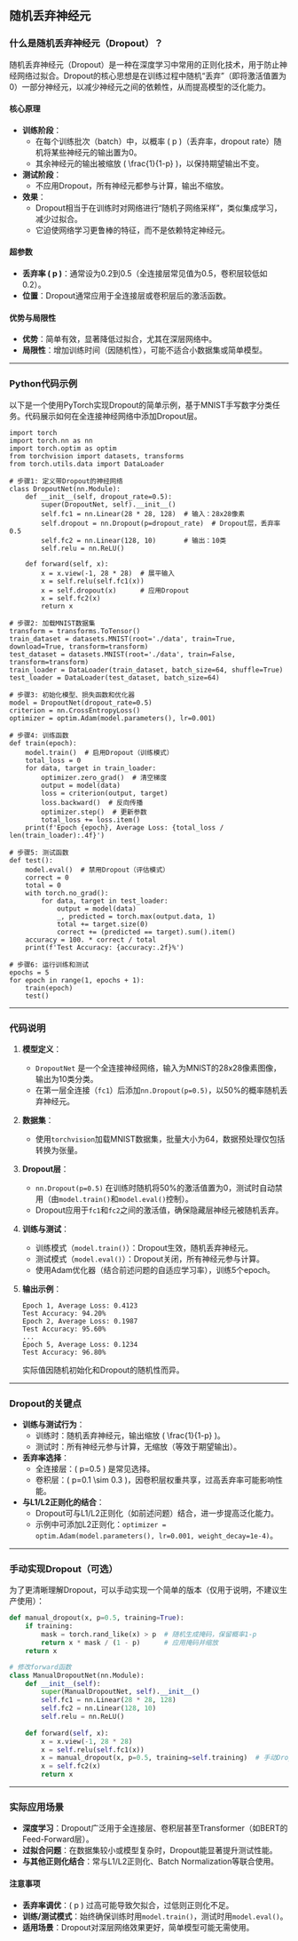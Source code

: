 ## 随机丢弃神经元
### 什么是随机丢弃神经元（Dropout）？

随机丢弃神经元（Dropout）是一种在深度学习中常用的正则化技术，用于防止神经网络过拟合。Dropout的核心思想是在训练过程中随机“丢弃”（即将激活值置为0）一部分神经元，以减少神经元之间的依赖性，从而提高模型的泛化能力。

#### 核心原理
- **训练阶段**：
  - 在每个训练批次（batch）中，以概率 \( p \)（丢弃率，dropout rate）随机将某些神经元的输出置为0。
  - 其余神经元的输出被缩放 \( \frac{1}{1-p} \)，以保持期望输出不变。
- **测试阶段**：
  - 不应用Dropout，所有神经元都参与计算，输出不缩放。
- **效果**：
  - Dropout相当于在训练时对网络进行“随机子网络采样”，类似集成学习，减少过拟合。
  - 它迫使网络学习更鲁棒的特征，而不是依赖特定神经元。

#### 超参数
- **丢弃率 \( p \)**：通常设为0.2到0.5（全连接层常见值为0.5，卷积层较低如0.2）。
- **位置**：Dropout通常应用于全连接层或卷积层后的激活函数。

#### 优势与局限性
- **优势**：简单有效，显著降低过拟合，尤其在深层网络中。
- **局限性**：增加训练时间（因随机性），可能不适合小数据集或简单模型。

---

### Python代码示例

以下是一个使用PyTorch实现Dropout的简单示例，基于MNIST手写数字分类任务。代码展示如何在全连接神经网络中添加Dropout层。

```
import torch
import torch.nn as nn
import torch.optim as optim
from torchvision import datasets, transforms
from torch.utils.data import DataLoader

# 步骤1: 定义带Dropout的神经网络
class DropoutNet(nn.Module):
    def __init__(self, dropout_rate=0.5):
        super(DropoutNet, self).__init__()
        self.fc1 = nn.Linear(28 * 28, 128)  # 输入：28x28像素
        self.dropout = nn.Dropout(p=dropout_rate)  # Dropout层，丢弃率0.5
        self.fc2 = nn.Linear(128, 10)       # 输出：10类
        self.relu = nn.ReLU()
    
    def forward(self, x):
        x = x.view(-1, 28 * 28)  # 展平输入
        x = self.relu(self.fc1(x))
        x = self.dropout(x)      # 应用Dropout
        x = self.fc2(x)
        return x

# 步骤2: 加载MNIST数据集
transform = transforms.ToTensor()
train_dataset = datasets.MNIST(root='./data', train=True, download=True, transform=transform)
test_dataset = datasets.MNIST(root='./data', train=False, transform=transform)
train_loader = DataLoader(train_dataset, batch_size=64, shuffle=True)
test_loader = DataLoader(test_dataset, batch_size=64)

# 步骤3: 初始化模型、损失函数和优化器
model = DropoutNet(dropout_rate=0.5)
criterion = nn.CrossEntropyLoss()
optimizer = optim.Adam(model.parameters(), lr=0.001)

# 步骤4: 训练函数
def train(epoch):
    model.train()  # 启用Dropout（训练模式）
    total_loss = 0
    for data, target in train_loader:
        optimizer.zero_grad()  # 清空梯度
        output = model(data)
        loss = criterion(output, target)
        loss.backward()  # 反向传播
        optimizer.step()  # 更新参数
        total_loss += loss.item()
    print(f'Epoch {epoch}, Average Loss: {total_loss / len(train_loader):.4f}')

# 步骤5: 测试函数
def test():
    model.eval()  # 禁用Dropout（评估模式）
    correct = 0
    total = 0
    with torch.no_grad():
        for data, target in test_loader:
            output = model(data)
            _, predicted = torch.max(output.data, 1)
            total += target.size(0)
            correct += (predicted == target).sum().item()
    accuracy = 100. * correct / total
    print(f'Test Accuracy: {accuracy:.2f}%')

# 步骤6: 运行训练和测试
epochs = 5
for epoch in range(1, epochs + 1):
    train(epoch)
    test()
```

---

### 代码说明

1. **模型定义**：
   - `DropoutNet` 是一个全连接神经网络，输入为MNIST的28x28像素图像，输出为10类分类。
   - 在第一层全连接（`fc1`）后添加`nn.Dropout(p=0.5)`，以50%的概率随机丢弃神经元。

2. **数据集**：
   - 使用`torchvision`加载MNIST数据集，批量大小为64，数据预处理仅包括转换为张量。

3. **Dropout层**：
   - `nn.Dropout(p=0.5)` 在训练时随机将50%的激活值置为0，测试时自动禁用（由`model.train()`和`model.eval()`控制）。
   - Dropout应用于`fc1`和`fc2`之间的激活值，确保隐藏层神经元被随机丢弃。

4. **训练与测试**：
   - 训练模式（`model.train()`）：Dropout生效，随机丢弃神经元。
   - 测试模式（`model.eval()`）：Dropout关闭，所有神经元参与计算。
   - 使用Adam优化器（结合前述问题的自适应学习率），训练5个epoch。

5. **输出示例**：
   ```
   Epoch 1, Average Loss: 0.4123
   Test Accuracy: 94.20%
   Epoch 2, Average Loss: 0.1987
   Test Accuracy: 95.60%
   ...
   Epoch 5, Average Loss: 0.1234
   Test Accuracy: 96.80%
   ```
   实际值因随机初始化和Dropout的随机性而异。

---

### Dropout的关键点
- **训练与测试行为**：
  - 训练时：随机丢弃神经元，输出缩放 \( \frac{1}{1-p} \)。
  - 测试时：所有神经元参与计算，无缩放（等效于期望输出）。
- **丢弃率选择**：
  - 全连接层：\( p=0.5 \) 是常见选择。
  - 卷积层：\( p=0.1 \sim 0.3 \)，因卷积层权重共享，过高丢弃率可能影响性能。
- **与L1/L2正则化的结合**：
  - Dropout可与L1/L2正则化（如前述问题）结合，进一步提高泛化能力。
  - 示例中可添加L2正则化：`optimizer = optim.Adam(model.parameters(), lr=0.001, weight_decay=1e-4)`。

---

### 手动实现Dropout（可选）
为了更清晰理解Dropout，可以手动实现一个简单的版本（仅用于说明，不建议生产使用）：

```python
def manual_dropout(x, p=0.5, training=True):
    if training:
        mask = torch.rand_like(x) > p  # 随机生成掩码，保留概率1-p
        return x * mask / (1 - p)      # 应用掩码并缩放
    return x

# 修改forward函数
class ManualDropoutNet(nn.Module):
    def __init__(self):
        super(ManualDropoutNet, self).__init__()
        self.fc1 = nn.Linear(28 * 28, 128)
        self.fc2 = nn.Linear(128, 10)
        self.relu = nn.ReLU()
    
    def forward(self, x):
        x = x.view(-1, 28 * 28)
        x = self.relu(self.fc1(x))
        x = manual_dropout(x, p=0.5, training=self.training)  # 手动Dropout
        x = self.fc2(x)
        return x
```

---

### 实际应用场景
- **深度学习**：Dropout广泛用于全连接层、卷积层甚至Transformer（如BERT的Feed-Forward层）。
- **过拟合问题**：在数据集较小或模型复杂时，Dropout能显著提升测试性能。
- **与其他正则化结合**：常与L1/L2正则化、Batch Normalization等联合使用。

#### 注意事项
- **丢弃率调优**：\( p \) 过高可能导致欠拟合，过低则正则化不足。
- **训练/测试模式**：始终确保训练时用`model.train()`，测试时用`model.eval()`。
- **适用场景**：Dropout对深层网络效果更好，简单模型可能无需使用。
